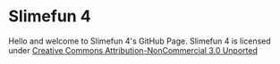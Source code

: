 # Slimefun 4
Hello and welcome to Slimefun 4's GitHub Page.
Slimefun 4 is licensed under [Creative Commons Attribution-NonCommercial 3.0 Unported](https://github.com/mrCookieSlime/Slimefun4/blob/master/LICENSE)
